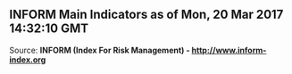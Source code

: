 ## INFORM Main Indicators as of Mon, 20 Mar 2017 14:32:10 GMT

Source: **INFORM (Index For Risk Management) - http://www.inform-index.org**